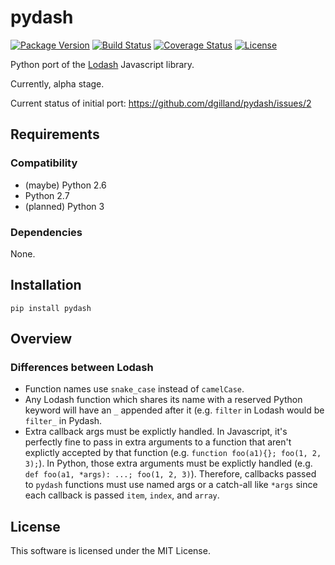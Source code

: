 # pydash

[![Package Version](http://img.shields.io/pypi/v/pydash.svg?style=flat)](https://pypi.python.org/pypi/pydash/)
[![Build Status](http://img.shields.io/travis/dgilland/pydash/master.svg?style=flat)](https://travis-ci.org/dgilland/pydash)
[![Coverage Status](http://img.shields.io/coveralls/dgilland/pydash/master.svg?style=flat)](https://coveralls.io/r/dgilland/pydash)
[![License](http://img.shields.io/pypi/l/pydash.svg?style=flat)](https://pypi.python.org/pypi/pydash/)


Python port of the [Lodash](http://lodash.com/) Javascript library.

Currently, alpha stage.

Current status of initial port: https://github.com/dgilland/pydash/issues/2


## Requirements

### Compatibility

- (maybe) Python 2.6
- Python 2.7
- (planned) Python 3

### Dependencies

None.


## Installation

```
pip install pydash
```

## Overview

### Differences between Lodash

- Function names use `snake_case` instead of `camelCase`.
- Any Lodash function which shares its name with a reserved Python keyword will have an `_` appended after it (e.g. `filter` in Lodash would be `filter_` in Pydash.
- Extra callback args must be explictly handled. In Javascript, it's perfectly fine to pass in extra arguments to a function that aren't explictly accepted by that function (e.g. `function foo(a1){}; foo(1, 2, 3);`). In Python, those extra arguments must be explictly handled (e.g. `def foo(a1, *args): ...; foo(1, 2, 3)`). Therefore, callbacks passed to `pydash` functions must use named args or a catch-all like `*args` since each callback is passed `item`, `index`, and `array`.


## License

This software is licensed under the MIT License.
